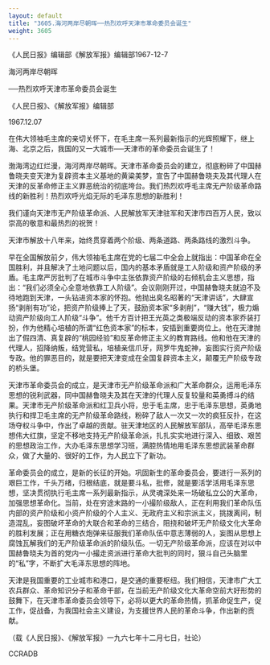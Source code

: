 ```yaml
---
layout: default
title: "3605.海河两岸尽朝晖──热烈欢呼天津市革命委员会诞生"
weight: 3605
---
```


《人民日报》编辑部《解放军报》编辑部1967-12-7

海河两岸尽朝晖

──热烈欢呼天津市革命委员会诞生

《人民日报》、《解放军报》编辑部

1967.12.07

在伟大领袖毛主席的亲切关怀下，在毛主席一系列最新指示的光辉照耀下，继上海、北京之后，我国的又一大城市──天津市的革命委员会诞生了！

渤海湾边红烂漫，海河两岸尽朝晖。天津市革命委员会的建立，彻底粉碎了中国赫鲁晓夫变天津为复辟资本主义基地的黄粱美梦，宣告了中国赫鲁晓夫及其代理人在天津的反革命修正主义罪恶统治的彻底垮台。我们热烈欢呼毛主席无产阶级革命路线的新胜利！热烈欢呼光焰无际的毛泽东思想的新胜利！

我们谨向天津市无产阶级革命派、人民解放军天津驻军和天津市四百万人民，致以崇高的敬意和最热烈的祝贺！

天津市解放十八年来，始终贯穿着两个阶级、两条道路、两条路线的激烈斗争。

早在全国解放前夕，伟大领袖毛主席在党的七届二中全会上就指出：中国革命在全国胜利，并且解决了土地问题以后，国内的基本矛盾就是工人阶级和资产阶级的矛盾。毛主席严厉批判了在城市斗争中主张依靠资产阶级的右倾机会主义思想，指出：“我们必须全心全意地依靠工人阶级”。会议刚刚开过，中国赫鲁晓夫就迫不及待地跑到天津，一头钻进资本家的怀抱。他抛出臭名昭著的“天津讲话”，大肆宣扬“剥削有功”论，把资产阶级捧上了天，鼓励资本家“多剥削”，“赚大钱”，极力煽动资产阶级向工人阶级“斗争”。他千方百计把王光英之类极端反动的资本家乔装打扮，作为他精心培植的所谓“红色资本家”的标本，安插到重要岗位上。他在天津抛出了假四清、真复辟的“桃园经验”和反革命修正主义的教育路线。他和他在天津的代理人，招降纳叛，结党营私，培植亲信爪牙，网罗牛鬼蛇神，妄图实行资产阶级专政。他的罪恶目的，就是要把天津变成在全国复辟资本主义，颠覆无产阶级专政的桥头堡。

天津市革命委员会的成立，是天津市无产阶级革命派和广大革命群众，运用毛泽东思想的锐利武器，同中国赫鲁晓夫及其在天津的代理人反复较量和英勇搏斗的结果。天津市无产阶级革命派和红卫兵小将，忠于毛主席，忠于毛泽东思想，英勇地执行和捍卫毛主席的无产阶级革命路线，粉碎了敌人一次又一次的疯狂反扑，在这场夺权斗争中，作出了卓越的贡献。驻天津地区的人民解放军部队，高举毛泽东思想伟大红旗，坚定不移地支持无产阶级革命派，扎扎实实地进行深入、细致、艰苦的思想政治工作，大办毛泽东思想学习班，满腔热情地用毛泽东思想武装革命群众，做了大量的、很好的工作，为人民立下了新功。

革命委员会的成立，是新的长征的开始。巩固新生的革命委员会，要进行一系列的艰巨工作，千头万绪，归根结底，就是要斗私，批修，就是要活学活用毛泽东思想，坚决贯彻执行毛主席一系列最新指示，从灵魂深处来一场破私立公的大革命，加强思想革命化。当前，处在穷途末路的一小撮阶级敌人，正在利用我们革命队伍内部的资产阶级和小资产阶级的个人主义、无政府主义和宗派主义，挑拨离间，制造混乱，妄图破坏革命的大联合和革命的三结合，阻挠和破坏无产阶级文化大革命的胜利发展；正在用糖衣炮弹来征服我们革命队伍中意志薄弱的人，妄图从思想上腐蚀瓦解我们的无产阶级革命派的阶级队伍。一切无产阶级革命派，应该在对以中国赫鲁晓夫为首的党内一小撮走资派进行革命大批判的同时，狠斗自己头脑里的“私”字，不断扩大毛泽东思想的阵地。

天津是我国重要的工业城市和港口，是交通的重要枢纽。我们相信，天津市广大工农兵群众、革命知识分子和革命干部，在当前无产阶级文化大革命空前大好形势的鼓舞下，在天津市革命委员会领导下，必将以更大的革命热情，抓革命促生产，促工作，促战备，为我国社会主义建设，为支援世界人民的革命斗争，作出新的贡献。

（载《人民日报》、《解放军报》一九六七年十二月七日，社论）

CCRADB

